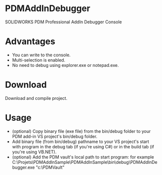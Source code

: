 # PDMAddInDebugger
SOLIDWORKS PDM Professional AddIn Debugger Console
# Advantages
- You can write to the console.
- Multi-selection is enabled.
- No need to debug using explorer.exe or notepad.exe.
# Download 
Download and compile project.
# Usage
- (optional) Copy binary file (exe file) from the bin/debug folder to your PDM add-in VS project's bin/debug folder.
- Add binary file (from bin/debug) pathname to your VS project's start with program in the debug tab (if you're using C#) or in the build tab (if you're using VB.NET).
- (optional) Add the PDM vault's local path to start program: for example C:\Projets\PDMAddInSample\PDMAddInSample\bin\debug\PDMAddInDebugger.exe "c:\PDMVault\"
